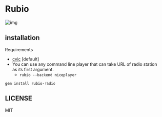 # Rubio

![img](https://user-images.githubusercontent.com/5798442/171986696-24bedc38-3811-4c62-a5ad-89c09d015c8a.png)
## installation

Requirements

* [cvlc](https://github.com/videolan/vlc) [default]
* You can use any command line player that can take URL of radio station as its first argument.
  * `rubio --backend niceplayer`

```
gem install rubio-radio
```
## LICENSE

MIT